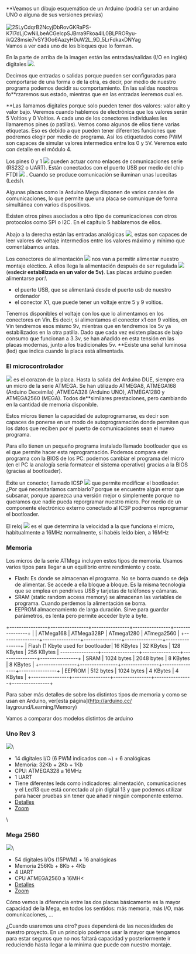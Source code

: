**Veamos un dibujo esquemático de un Arduino (podría ser un arduino UNO
o alguna de sus versiones previas)\
\
![2SLyCdqrB2NcyjDbRovGKRaPS-K7I7dLjCwNiLbeACGelcpSJBrra9Fkoa4lL0BLPRORyu-ikQ28msie7vSY3Oo6AazyH0uW2L\_9D\_5LrFdkaxDNYag](https://lh5.googleusercontent.com/2SLyCdqrB2NcyjDbRovGKRaPS-K7I7dLjCwNiLbeACGelcpSJBrra9Fkoa4lL0BLPRORyu-ikQ28msie7vSY3Oo6AazyH0uW2L_9D_5LrFdkaxDNYag "2SLyCdqrB2NcyjDbRovGKRaPS-K7I7dLjCwNiLbeACGelcpSJBrra9Fkoa4lL0BLPRORyu-ikQ28msie7vSY3Oo6AazyH0uW2L_9D_5LrFdkaxDNYag")\
Vamos a ver cada uno de los bloques que lo forman.

En la parte de arriba de la imagen están las entradas/salidas (I/O en inglés) digitales
![](https://lh5.googleusercontent.com/oVYas3dQZVn7nv_hX2Tb14KJBdWIg-Ynz0guYKNODP7DzHwdjdEWAqs1-SBJ27DZJ3s8JF3RodyCR3b4JwHu1ObpRiXq7iqaM7unLBetjRbvAdCuWXw). 

Decimos que entradas o salidas porque pueden ser configuradas para comportarse de una forma o de la otra, es decir, por medio de nuestro programa podemos decidir su comportamiento. En las salidas nosotros fo**rzaremos sus estado, mientras que en las entradas leeremos cual es. 

**Las llamamos digitales porque solo pueden tener dos valores: valor alto y valor bajo. Veremos cuando hablemos de electrónica que los valores serán 5 Voltios y 0 Voltios. A cada uno de los conectores individuales les llamaremos pines (o patillas). Vemos como algunos de ellos tiene varias etiquetas. Eso es debido a que pueden tener diferentes funciones que podremos elegir por medio de programa. Así los
etiquetados como PWM son capaces de simular valores intermedios entre los 0 y 5V. Veremos esto con detalle en el módulo 4.

Los pines 0 y 1 ![](https://lh6.googleusercontent.com/6VmgGPlBy2JqiVmxaSO1_2d0hQFIJEbGqawnceqvtzZFoDop7iOPol-YBOyJ-LNF9hbCy_5LAvicnoBw1sasrBGhljU9Re1HFQ0PzeG_07ifNP5j3Wk) pueden actuar como enlaces de comunicaciones serie (RS232 o UART). Están conectados con el puerto USB por medio del chip FTDI ![](https://lh6.googleusercontent.com/uwqRxSYZQtD2V9q0K11zQa5d2wjC_3Z1ZAa23jFusqHaKQSnpq3SzvPW3zRpPSI0pa0vfM2gHFRG26aeOIDU-b6PyHMh1IFyY8LAOlcr3qI5_40DwcA) . Cuando se produce comunicación se iluminan unas lucecitas (Leds)\

Algunas placas como la Arduino Mega disponen de varios canales de comunicaciones, lo que permite que una placa se comunique de forma simultánea con varios dispositivos.

Existen otros pines asociados a otro tipo de comunicaciones con otros protocolos como SPI o I2C. En el capítulo 5 hablaremos de ellos.

Abajo a la derecha están las entradas analógicas ![](https://lh5.googleusercontent.com/FLf_6WfJDw46BKUZri8n2XVgAeJodEITwgkniElavGwiSoCjCxlaEKam2KsIkPdpfqkCmPuaQnrIaCAq0EJtpPKd4tyF8p2jWAXPQZ-dFeye8QGTVMQ), estas son capaces de leer valores de voltaje intermedios entre los valores máximo y mínimo que comentábamos antes.


Los conectores de alimentación ![](https://lh3.googleusercontent.com/9xw4oFJdO4cIjeUztiK9Ek6bkSG8BjbjqbvlZHhH-rJM45BhNEj0hSwsyL1iB1S3Lc8v4RfcGgnLd0DL1CnnRpNYpLpS4rsWZhPXYrgAzrTWhZZ5yXs) nos van a permitir alimentar nuestro montaje eléctico. A ellos llega la alimentación después de ser regulada ![](https://lh6.googleusercontent.com/aNmauFWcxO1baznHFxCtgImcVl_Ny2Gelw-GCo1cpY4C_JAPFdnTd5MQrv3R9NccZSheSPpT6Oa6lfGFJIGCR0vEqZksj3bsoDltUhG6uPJ6rlRHnJY) (es**decir estabilizada en un valor de 5v)**. Las placas arduino pueden alimentarse por:\

-   el puerto USB, que se alimentará desde el puerto usb de nuestro ordenador
-   el conector X1, que puede tener un voltaje entre 5 y 9 voltios.

Tenemos disponibles el voltaje con los que lo alimentamos en los conectores en Vin. Es decir, si alimentamos el conector x1 con 9 voltios, en Vin tendremos esos mismo 9v, mientras que en tendremos los 5v ya estabilizados en la otra patilla. Dado que cada vez existen placas de bajo consumo que funcionan a 3.3v, se han añadido en esta tensión en las placas modernas, junto a los tradicionales 5v. **Existe una señal luminosa (led) que indica cuando la placa está alimentada.

### El microcontrolador

![](https://lh4.googleusercontent.com/-w2pLMk-mqG23In-djB2LZxthmbDT5yYBOBBvwf7hOMyvfRccViD6Xfep175tYYIbWLJs5w3hNcFIyu258TTuXjsNwrggPejxVyTnpOeXVyhhAPIL3I) es el corazon de la placa. Hasta la salida del Arduino DUE, siempre era un micro de la serie ATMEGA. Se han utilizado ATMEGA8, ATMEGA168 (Arduino Deceimila) ,ATMEGA328 (Arduino UNO), ATMEGA1280 y ATMEGA2560
(MEGA). Todos de**similares prestaciones, pero cambiando en la cantidad de memoria disponible.

Estos micros tienen la capacidad de autoprogramarse, es decir son capaces de ponerse en un modo de autoprogramación donde permiten que los datos que reciben por el puerto de comunicaciones sean el nuevo
programa.

Para ello tienen un pequeño programa instalado llamado bootloader que es el que permite hacer esta reprogramación. Podemos compara este programa con la BIOS de los PC: podemos cambiar el programa del micro (en el PC la analogía sería formatear el sistema operativo) gracias a la BIOS (gracias al bootloader).

Exite un conector, llamado ICSP ![](https://lh4.googleusercontent.com/xTerN-e_HLc0bpW_laen34vW1HaU_ig2Ts5A_4XNxgIneeeCXCYF-iqhpVtMfihct_W5vMhjBNNFfJKkJnBZHCIo6WO65IqsF1_igDgmp3sseNnEg2E) que permite modificar el bootloader. ¿Por qué necesitaríamos cambiarlo? porque se encuentre algún error que subsanar, porque aparezca una versión mejor o simplemente porque no queramos que nadie pueda reporgramar nuestro micro. Por medio de un componente electrónico externo conectado al ICSP podremos reprogramar el bootloader.

El reloj ![](https://lh4.googleusercontent.com/V3c4kKjg9XRNoqrW7zr-kNFKtQpis-E2hI0SJofguLR0UuDKmONewaNNxxfpkRD7hYQMBDqyA_Ww6ciJM4geyTl2_ELwzQjnxmt1zPHiH5D2zVx2GYI)
es el que determina la velocidad a la que funciona el micro, habitualmente a 16MHz normalmente, sí habéis leído bien, a 16MHz


### Memoria


Los micros de la serie ATMega incluyen estos tipos de memoria. Usamos varios tipos para llegar a un equilibrio entre rendimiento y coste.


-   Flash: Es donde se almacenan el programa. No se borra cuando se deja de alimentar. Se accede a ella bloque a bloque. Es la misma
    tecnología que se emplea en pendrives USB y tarjetas de teléfonos y cámaras.
-   SRAM (static random access memory) se almacenan las variables de programa. Cuando perdemos la alimentación se borra.
-   EEPROM almacenamiento de larga duración. Sirve para guardar parámetros, es lenta pero permite acceder byte a byte.


+----------------+----------------+----------------+----------------+----------------+
|               | ATMega168      | ATMega328P     | ATmega1280     | ATmega2560     |
+----------------+----------------+----------------+----------------+----------------+
| Flash (1 Kbyte used for bootloader| 16 KBytes      | 32 KBytes      | 128 KBytes     | 256 KBytes     |
----------------+----------------+----------------+----------------+----------------+
| SRAM           | 1024 bytes     | 2048 bytes     | 8 KBytes       | 8 KBytes       |
+----------------+----------------+----------------+----------------+----------------+
| EEPROM         | 512 bytes      | 1024 bytes     | 4 KBytes       | 4 KBytes       |
+----------------+----------------+----------------+----------------+----------------+


Para saber más detalles de sobre los distintos tipos de memoria y como se usan en Arduino, ver[esta página](http://arduino.cc/ layground/Learning/Memory)

Vamos a comparar dos modelos distintos de arduino


### Uno Rev 3


![](https://lh4.googleusercontent.com/Zakjy_aNhtNoZ9AOYdJLLn_LWbW7GU8-lk6IlZ90di5k6yTbtQi9-uxiEZzIArUmFXY0oo1cCLseXvQCz7IRmk5HrLgYuqNoRTshA72mnfSPDTlZF88)\


-   14 digitales I/O (6 PWM indicados con \~) + 6 analógicas
-   Memoria: 32Kb + 2Kb + 1Kb
-   CPU: ATMEGA328 a 16MHz
-   1 UART
-   Tiene diferentes leds como indicadores: alimentación, comunicaciones y el Led13 que está conectado al pin digital 13 y que podemos utilizar para hacer pruebas sin tener que añadir ningún componente externo.
-   [Detalles](http://arduino.cc/en/Main/ArduinoBoardUno/)
-   [Zoom](http://arduino.cc/en/uploads/Main/ArduinoUno_R3_Front.jpg)

[](http://arduino.cc/en/uploads/Main/ArduinoUno_R3_Front.jpg)\

### Mega 2560


![](https://lh5.googleusercontent.com/r3zc2VSCBrLgCBHKKWCAssc8YMGXPo0NGZWvXfoxMVOx7SrSce-0o-TOsFEu8SL7cuC9bjZVP_wOnosPoBTYH8GpXForF7aEjjwD9s8b9leIZPHqSMw)\


-   54 digitales I/Os (15PWM) + 16 analógicas
-   Memoria 256Kb + 8Kb + 4Kb
-   4 UART
-   CPU ATMEGA2560 a 16MH\<
-   [Detalles](http://arduino.cc/en/Main/ArduinoBoardMega2560)
-   [Zoom](http://arduino.cc/en/uploads/Main/ArduinoMega2560_R3_Front.jpg)


Cómo vemos la diferencia entre las dos placas básicamente es la mayor capacidad de la Mega, en todos los sentidos: más memoria, más I/O, más comunicaciones, ...


¿Cuando usaremos una otro? pues dependerá de las necesidades de nuestro proyecto. En un principio podemos usar la mayor que tengamos para estar seguros que no nos faltará capacidad y posteriormente ir reduciendo hasta llegar a la mínima que puede con nuestro montaje.


